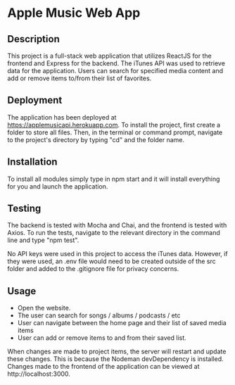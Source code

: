 # Apple Music Web App

## Description

This project is a full-stack web application that utilizes ReactJS for the frontend and Express for the backend. The iTunes API was used to retrieve data for the application. Users can search for specified media content and add or remove items to/from their list of favorites.

## Deployment

The application has been deployed at https://applemusicapi.herokuapp.com. To install the project, first create a folder to store all files. Then, in the terminal or command prompt, navigate to the project's directory by typing "cd" and the folder name.

## Installation
To install all modules simply type in npm start and it will install everything for you and launch the application.

## Testing

The backend is tested with Mocha and Chai, and the frontend is tested with Axios. To run the tests, navigate to the relevant directory in the command line and type "npm test".

No API keys were used in this project to access the iTunes data. However, if they were used, an .env file would need to be created outside of the src folder and added to the .gitignore file for privacy concerns.

## Usage

- Open the website. 
- The user can search for songs / albums / podcasts / etc
- User can navigate between the home page and their list of saved media items
- User can add or remove items to and from their saved list.

When changes are made to project items, the server will restart and update these changes. This is because the Nodeman devDependency is installed. Changes made to the frontend of the application can be viewed at http://localhost:3000.
